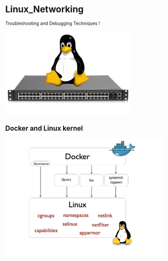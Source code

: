 # Linux_Networking
Troubleshooting and Debugging Techniques !

<img src="https://github.com/cly1213/Linux_networking/blob/main/image/linux_network.png"/>

## Docker and Linux kernel

<img src="https://github.com/cly1213/Linux_networking/blob/main/image/docker_and_linux.png"/>
